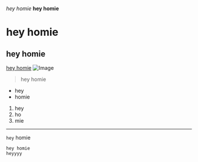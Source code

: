 *hey homie*
**hey homie**
# hey homie
## hey homie
[hey homie](https://www.goodreads.com/)
![Image](https://upload.wikimedia.org/wikipedia/commons/thumb/9/90/Twemoji_1f600.svg/1200px-Twemoji_1f600.svg.png)
> hey homie

- hey
- homie

1. hey
2. ho
3. mie

***

`hey` homie

```hey homie
hey homie 
heyyyy
```

